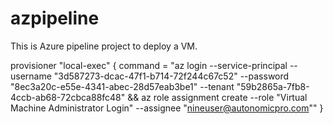 # azpipeline
This is Azure pipeline project to deploy a VM.


provisioner "local-exec" {
    command = "az login --service-principal --username \"3d587273-dcac-47f1-b714-72f244c67c52\"  --password \"8ec3a20c-e55e-4341-abec-28d57eab3be1\" --tenant \"59b2865a-7fb8-4ccb-ab68-72cbca88fc48\" && az role assignment create --role \"Virtual Machine Administrator Login\" --assignee \"nineuser@autonomicpro.com\""
}
